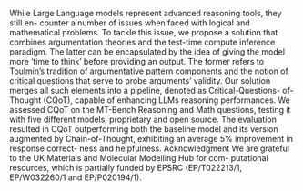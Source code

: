 While Large Language models represent advanced reasoning tools, they still en-
counter a number of issues when faced with logical and mathematical problems.
To tackle this issue, we propose a solution that combines argumentation theories
and the test-time compute inference paradigm. The latter can be encapsulated
by the idea of giving the model more ‘time to think’ before providing an output.
The former refers to Toulmin’s tradition of argumentative pattern components
and the notion of critical questions that serve to probe arguments’ validity. Our
solution merges all such elements into a pipeline, denoted as Critical-Questions-
of-Thought (CQoT), capable of enhancing LLMs reasoning performances. We
assessed CQoT on the MT-Bench Reasoning and Math questions, testing it with
five different models, proprietary and open source. The evaluation resulted in
CQoT outperforming both the baseline model and its version augmented by
Chain-of-Thought, exhibiting an average 5% improvement in response correct-
ness and helpfulness.
Acknowledgment
We are grateful to the UK Materials and Molecular Modelling Hub for com-
putational resources, which is partially funded by EPSRC (EP/T022213/1,
EP/W032260/1 and EP/P020194/1).